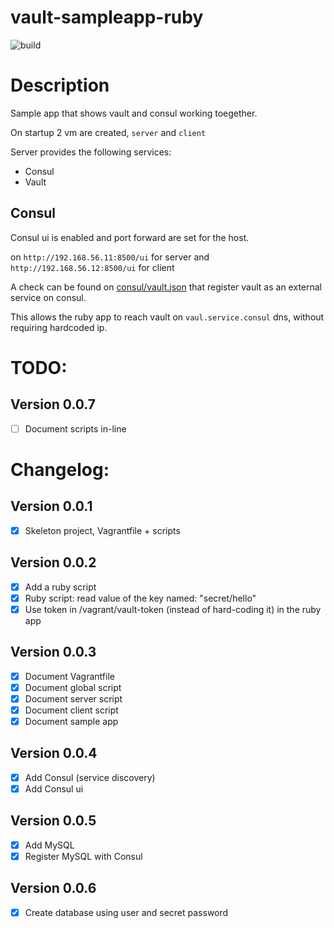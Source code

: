# vault-sampleapp-ruby

![build](http://nuc.kikitux.net:8081/app/rest/builds/buildType:(id:VaultSampleappRuby_Build)/statusIcon)

# Description

Sample app that shows vault and consul working toegether.

On startup 2 vm are created, `server` and `client`

Server provides the following services:
- Consul
- Vault

## Consul
Consul ui is enabled and port forward are set for the host.

on `http://192.168.56.11:8500/ui` for server and `http://192.168.56.12:8500/ui` for client

A check can be found on [consul/vault.json](consul/vault.json) that register vault as an external service on consul.

This allows the ruby app to reach vault on `vaul.service.consul` dns, without requiring hardcoded ip.

# TODO:

## Version 0.0.7
- [ ] Document scripts in-line

# Changelog:

## Version 0.0.1
- [x] Skeleton project, Vagrantfile + scripts

## Version 0.0.2
- [x] Add a ruby script
- [x] Ruby script: read value of the key named: "secret/hello"
- [x] Use token in /vagrant/vault-token (instead of hard-coding it) in the ruby app

## Version 0.0.3
- [x] Document Vagrantfile
- [x] Document global script
- [x] Document server script
- [x] Document client script
- [x] Document sample app

## Version 0.0.4
- [x] Add Consul (service discovery)
- [x] Add Consul ui

## Version 0.0.5
- [x] Add MySQL 
- [x] Register MySQL with Consul

## Version 0.0.6
- [x] Create database using user and secret password
